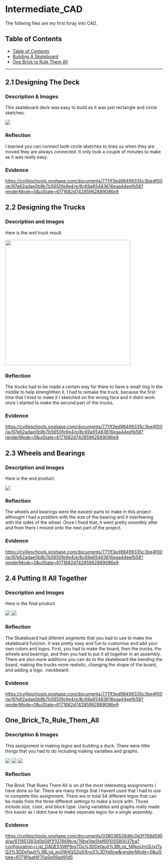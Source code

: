 # Intermediate_CAD
The follwing files are my first foray into CAD.

## Table of Contents
* [Table of Contents](#TableOfContents)
* [Building A Skateboard](#Building_A_Skateboard)
* [One Brick to Rule Them All](#One_Brick_to_Rule_Them_All)
---

## 2.1 Designing The Deck

### Description & Images
This skateboard deck was easy to build as it was just rectangle and circle sketches. 

<img src="https://user-images.githubusercontent.com/71342195/138284141-09e13126-1f95-460a-8726-3d39683ced28.png">

### Reflection
I learned you can connect both circle sketches to lines so when they are moved they are always connected. It only took a couple of minutes to make as it was really easy.

### Evidence
https://cvilleschools.onshape.com/documents/7711f3ed98499335c3be4f00/w/97e62adae0b8b7b5650fe9e4/e/8c69a65483616eaa44eefb58?renderMode=0&uiState=6171682d74285962889086e9

## 2.2 Designing the Trucks


### Description and Images 
Here is the end truck result.

<img src="https://user-images.githubusercontent.com/71342195/138284013-de2dab76-2549-4a1c-acbc-b02f35a46f02.png" width="400px">

### Reflection
The trucks had to be made a certain way for there to have a small ring in the middle to help strenghthen it. I had to remake the truck, because the first time that I tried to make it I sketched on the wrong face and it didnt work once I started to make the second part of the trucks.

### Evidence
https://cvilleschools.onshape.com/documents/7711f3ed98499335c3be4f00/w/97e62adae0b8b7b5650fe9e4/e/8c69a65483616eaa44eefb58?renderMode=0&uiState=6171682d74285962889086e9

## 2.3 Wheels and Bearings

### Description and Images
Here is the end product

<img src="https://user-images.githubusercontent.com/71342195/140325295-16c9ff76-b7af-43f7-8f85-0525c4f43481.png">


### Reflection 
The wheels and bearings were the easiest parts to make in this project althought I had a problem with the size of the bearing and it interfeering with the sides of the wheel. Once I fixed that, it went pretty smoothly after and from there I moved onto the next part of the project.

### Evidence
https://cvilleschools.onshape.com/documents/7711f3ed98499335c3be4f00/w/97e62adae0b8b7b5650fe9e4/e/8c69a65483616eaa44eefb58?renderMode=0&uiState=6171682d74285962889086e9

## 2.4 Putting It All Together

### Description and Images
Here is the final product

<img src="https://user-images.githubusercontent.com/71342195/140325515-249e2466-fab2-4a08-81d0-9621ad24de9c.png">

<img src="https://user-images.githubusercontent.com/71342195/140325694-a867e856-7921-4db3-a753-09469ee4b702.png">

### Reflection
The Skateboard had diferent segments that you had to use to make the skateboard funcion. It was pretty easy and fun to customise and add your own colors and logos. First, you had to make the board, then the trucks, the wheels and bearings, and then you had to put it all together in an assembly. There are also more additions you can do to the skateboard like bending the board, making the trucks more realistic, changing the shape of the board, and adding a logo. :neckbeard:      

### Evidence
https://cvilleschools.onshape.com/documents/7711f3ed98499335c3be4f00/w/97e62adae0b8b7b5650fe9e4/e/8c69a65483616eaa44eefb58?renderMode=0&uiState=6171682d74285962889086e9

## One_Brick_To_Rule_Them_All

### Description & Images
This assignment is making legos and  building a duck. There were little things that you had to do including making varialbes and graphs.

<img src="https://user-images.githubusercontent.com/71342195/138289143-c76eb2ef-cb34-4f4a-907d-38d5d237de31.png"> <img src="https://user-images.githubusercontent.com/71342195/138289448-4bc8b72f-717e-4845-8661-14251ca37e29.png"> <img src="https://user-images.githubusercontent.com/71342195/138289561-a2604c6d-7a5d-44d8-be02-d8a956e8541b.png">

### Reflection
The Brick That Rules Them All is on of the most interesting assignments I have done so far. There are many things that I havent used that I had to use to complete this assignment. There are in total 54 different legos that can be made from the three different settings to make a brick with. Those include size, color, and block type. Using variables and graphs really made this easier as I didnt have to make seperate legos for a single assembly. 

### Evidence
https://cvilleschools.onshape.com/documents/038036528d6c0d3f769d595d/w/611951383d0b59f1f107869b/e/76be1de5faf69105580037ba?configuration=List_DAQE53WP9rq7Gs%3DDefault%3BList_NRkoUmQUxtTsQ2%3DDefault%3BList_ev0W4QS2oXXnxS%3DYellow&renderMode=0&uiState=61716faaf4f70a5e69ad91d5

